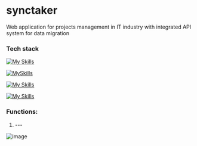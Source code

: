 # synctaker

Web application for projects management in IT industry with integrated API system for data migration

### Tech stack


[![My Skills](https://skillicons.dev/icons?i=html,css,bootstrap)](https://skillicons.dev)

[![MySkills](https://skillicons.dev/icons?i=cs)](https://skillicons.dev)

[![My Skills](https://skillicons.dev/icons?i=net)](https://skillicons.dev)

[![My Skills](https://skillicons.dev/icons?i=docker)](https://skillicons.dev)
 
### Functions:
  1. --- <br>


![image](https://github.com/user-attachments/assets/6f52ceea-1e22-4e4a-9067-1081d3857cf8)


  



